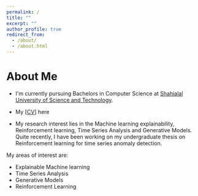 ```yaml
---
permalink: /
title: ""
excerpt: ""
author_profile: true
redirect_from: 
  - /about/
  - /about.html
---
```



# About Me

* I'm currently pursuing Bachelors in Computer Science at [Shahjalal University of Science and Technology](https://www.sust.edu/). 


* My [[CV](https://rajoy99.github.io/academic/files/joyCV.pdf)] here 

* My research interest lies in the Machine learning explainability, Reinforcement learning, Time Series Analysis and Generative Models. Quite recently, I have been working on my undergraduate thesis on Reinforcement learning for time series anomaly detection.  


My areas of interest are:
<ul>
<li>Explainable Machine learning </li>
<li>Time Series Analysis </li>
<li>Generative Models </li>
<li>Reinforcement Learning </li>
</ul>



